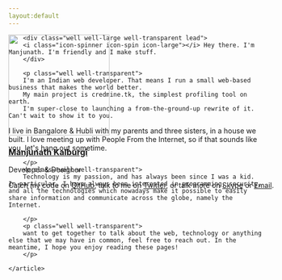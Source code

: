 ```yaml
---
layout:default
---
```

<div class="span3 well sidebar-nav-fixed" style="position:fixed">
 <div id="me">
 <img src="../images/manjunath-kalburgi.jpg" width="200" height="200" class="img-circle">
 </div>
 <div id="aboutme">
 <h3><a href="">Manjunath Kalburgi</a></h3>
 <p>Developer &amp; Designer</p>
 <p>
 Catch my code on <a href="http://github.com/kalburgimanjunath">GitHub</a>, talk to me on <a href="https://twitter.com/manjumk">Twitter</a>, or talk more on <a href="http://kalburgimanjunath@skype">Skype</a> or <a href="mailto:kalburgimanjunath@gmail.com">Email</a>.
 </p>
 </div>
 </div>
 
 <article>
	
		<div class="well well-large well-transparent lead">
		<i class="icon-spinner icon-spin icon-large"></i> Hey there. I'm Manjunath. I'm friendly and I make stuff.
		</div>

		<p class="well well-transparent">
		I'm an Indian web developer. That means I run a small web-based business that makes the world better.
		My main project is credmine.tk, the simplest profiling tool on earth.
		I'm super-close to launching a from-the-ground-up rewrite of it. Can't wait to show it to you.
I live in Bangalore &amp; Hubli with my parents and three sisters, in a house we built. I love meeting up with People From the Internet, so if that sounds like you, let's hang out sometime.

		</p>
		<p class="well well-transparent">
		Technology is my passion, and has always been since I was a kid. In particular, I have always been interested in programming, security, and all the technologies which nowadays make it possible to easily share information and communicate across the globe, namely the Internet. 
		
		</p>
		<p class="well well-transparent">
		want to get together to talk about the web, technology or anything else that we may have in common, feel free to reach out. In the meantime, I hope you enjoy reading these pages!
		</p>
		
	</article>
